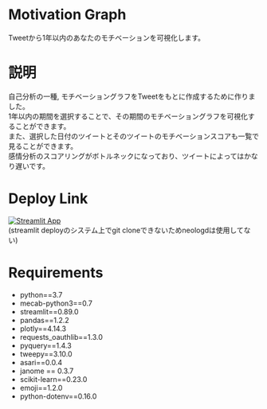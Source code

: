 # Motivation Graph
Tweetから1年以内のあなたのモチベーションを可視化します。

# 説明
自己分析の一種, モチベーショングラフをTweetをもとに作成するために作りました。  
1年以内の期間を選択することで、その期間のモチベーショングラフを可視化することができます。  
また、選択した日付のツイートとそのツイートのモチベーションスコアも一覧で見ることができます。  
感情分析のスコアリングがボトルネックになっており、ツイートによってはかなり遅いです。  

# Deploy Link
[![Streamlit App](https://static.streamlit.io/badges/streamlit_badge_black_white.svg)](https://share.streamlit.io/stutkhd/motivation_graph/app.py)  
(streamlit deployのシステム上でgit cloneできないためneologdは使用してない)

# Requirements
 - python==3.7
 - mecab-python3==0.7
 - streamlit==0.89.0
 - pandas==1.2.2
 - plotly==4.14.3
 - requests_oauthlib==1.3.0
 - pyquery==1.4.3
 - tweepy==3.10.0
 - asari==0.0.4
 - janome == 0.3.7
 - scikit-learn==0.23.0
 - emoji==1.2.0
 - python-dotenv==0.16.0